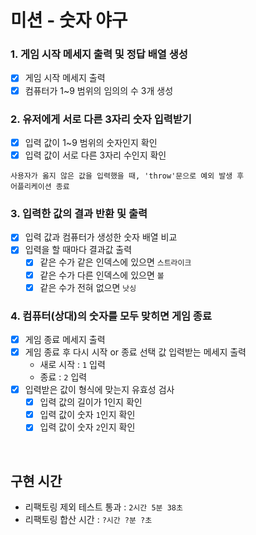 # 미션 - 숫자 야구

### 1. 게임 시작 메세지 출력 및 정답 배열 생성

- [x] 게임 시작 메세지 출력
- [x] 컴퓨터가 1~9 범위의 임의의 수 3개 생성

### 2. 유저에게 서로 다른 3자리 숫자 입력받기

- [x] 입력 값이 1~9 범위의 숫자인지 확인
- [x] 입력 값이 서로 다른 3자리 수인지 확인

```
사용자가 옳지 않은 값을 입력했을 때, 'throw'문으로 예외 발생 후
어플리케이션 종료
```

### 3. 입력한 값의 결과 반환 및 출력

- [x] 입력 값과 컴퓨터가 생성한 숫자 배열 비교
- [x] 입력을 할 때마다 결과값 출력
  - [x] 같은 수가 같은 인덱스에 있으면 `스트라이크`
  - [x] 같은 수가 다른 인덱스에 있으면 `볼`
  - [x] 같은 수가 전혀 없으면 `낫싱`

### 4. 컴퓨터(상대)의 숫자를 모두 맞히면 게임 종료

- [x] 게임 종료 메세지 출력
- [x] 게임 종료 후 다시 시작 or 종료 선택 값 입력받는 메세지 출력
  - 새로 시작 : `1` 입력
  - 종료 : `2` 입력
- [x] 입력받은 값이 형식에 맞는지 유효성 검사
  - [x] 입력 값의 길이가 1인지 확인
  * [x] 입력 값이 숫자 `1`인지 확인
  * [x] 입력 값이 숫자 `2`인지 확인

<br >

## 구현 시간

- 리팩토링 제외 테스트 통과 : `2시간 5분 38초`
- 리팩토링 합산 시간 : `?시간 ?분 ?초`
